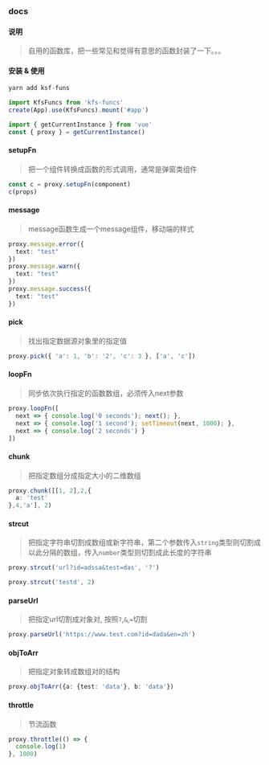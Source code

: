 ### docs
#### 说明
> 自用的函数库，把一些常见和觉得有意思的函数封装了一下。。。

#### 安装 & 使用
```ts
yarn add ksf-funs

import KfsFuncs from 'kfs-funcs'
create(App).use(KfsFuncs).mount('#app')

import { getCurrentInstance } from 'vue'
const { proxy } = getCurrentInstance()
```
#### setupFn
> 把一个组件转换成函数的形式调用，通常是弹窗类组件

```ts
const c = proxy.setupFn(component)
c(props)
```

#### message
> message函数生成一个message组件，移动端的样式

```ts
proxy.message.error({
  text: "test"
})
proxy.message.warn({
  text: "test"
})
proxy.message.success({
  text: "test"
})
```

#### pick
> 找出指定数据源对象里的指定值

```ts
proxy.pick({ 'a': 1, 'b': '2', 'c': 3 }, ['a', 'c'])
```

#### loopFn
> 同步依次执行指定的函数数组，必须传入next参数

```ts
proxy.loopFn([
  next => { console.log('0 seconds'); next(); },
  next => { console.log('1 second'); setTimeout(next, 1000); },
  next => { console.log('2 seconds') }
])
```

#### chunk
> 把指定数组分成指定大小的二维数组

```ts
proxy.chunk([[1, 2],2,{
  a: 'test'
},4,'a'], 2)
```

#### strcut
> 把指定字符串切割成数组或新字符串，第二个参数传入`string`类型则切割成以此分隔的数组，传入`number`类型则切割成此长度的字符串

```ts
proxy.strcut('url?id=adssa&test=das', '?')

proxy.strcut('testd', 2)
```

#### parseUrl
> 把指定url切割成对象对, 按照`?`,`&`,`=`切割

```ts
proxy.parseUrl('https://www.test.com?id=dada&en=zh')
```

#### objToArr
> 把指定对象转成数组对的结构

```ts
proxy.objToArr({a: {test: 'data'}, b: 'data'})
```

#### throttle
> 节流函数

```ts
proxy.throttle(() => {
  console.log(1)
}, 1000)
```